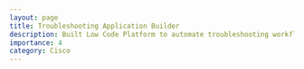 ```yaml
---
layout: page
title: Troubleshooting Application Builder
description: Built Low Code Platform to automate troubleshooting workflows with automation scripts to aggregate automation in Cisco Teams.
importance: 4
category: Cisco
---
```

